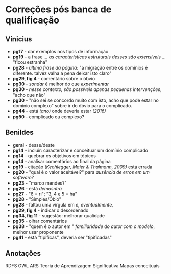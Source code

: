 # Correções pós banca de qualificação 

## Vinicius
- **pg17** - dar exemplos nos tipos de informação
- **pg19** - a frase _... as características estruturais desses são extensíveis ..._ "ficou estranha"
- **pg28** - _última frase da página_: "a migração entre os domínios é diferente. talvez valha a pena deixar isto claro"
- **pg29, fig 4** - comentário sobre o óbvio
- **pg30** - _sondar_ é melhor do que _experimentar_
- **pg30** - _nesse contexto, são possíveis apenas pequenas intervenções_, "acho que não"
- **pg30** - "não sei se concordo muito com isto, acho que pode estar no domínio complexo" sobre ir do óbvio para o complicado.
- **pg44** - está _(ano)_ onde deveria estar _(2016)_
- **pg50** - complicado ou complexo?

## Benildes
- **geral** - desse/deste
- **pg14** - incluir: caracterizar e conceituar um domínio complicado
- **pg14** - quebrar os objetivos em tópicos
- **pg14** - analisar comentários ao final da página
- **pg19** - citação _(Keohlegger, Maier & Thalmann, 2009)_ está errada
- **pg20** - "qual é o valor aceitável?" para _ausência de erros em um software_?
- **pg23** - "marco mendes?"
- **pg26** - está _demosntra_
- **pg27** - "6 = ri"; "3, 4 e 5 = ha"
- **pg28** - "Simples/Óbio"
- **pg28** - faltou uma vírgula em _e, eventualmente,_
- **pg29, fig 4** - indicar o desordenado
- **pg34, fig 11** - sugestão: melhorar qualidade
- **pg35** - olhar comentários
- **pg38** - "quem é o autor em " _familiaridade do autor com o modelo_, melhor usar proponente
- **pg41** - está "tipificas", deveria ser "tipificadas"

## Anotações
RDFS
OWL
ARS
Teoria de Aprendizagem Significativa
Mapas conceituais